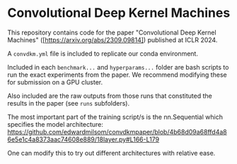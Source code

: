 # Convolutional Deep Kernel Machines
This repository contains code for the paper "Convolutional Deep Kernel Machines" ([https://arxiv.org/abs/2309.09814]) published at ICLR 2024.

A `convdkm.yml` file is included to replicate our conda environment. 

Included in each `benchmark...` and `hyperparams...` folder are bash scripts to run the exact experiments from the paper. We recommend modifying these for submission on a GPU cluster.

Also included are the raw outputs from those runs that constituted the results in the paper (see `runs` subfolders).

The most important part of the training script/s is the nn.Sequential which specifies the model architecture:
https://github.com/edwardmilsom/convdkmpaper/blob/4b68d09a68ffd4a86e5e1c4a8373aac74608e889/18layer.py#L166-L179

One can modify this to try out different architectures with relative ease.
